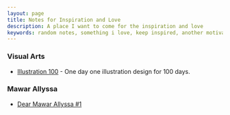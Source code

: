 ```yaml
---
layout: page
title: Notes for Inspiration and Love
description: A place I want to come for the inspiration and love
keywords: random notes, something i love, keep inspired, another motivation
---
```


### Visual Arts

- [Illustration 100](/inspirations/illustration-100) - One day one illustration design for 100 days.

### Mawar Allyssa

- [Dear Mawar Allyssa #1](/inspirations/dear-mawar-allyssa-1)